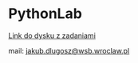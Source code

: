 # PythonLab


[Link do dysku z zadaniami](https://bit.ly/3BtLuXX)


mail:
jakub.dlugosz@wsb.wroclaw.pl
